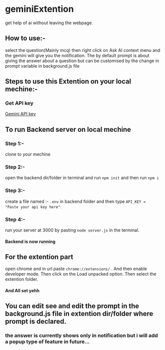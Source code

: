 # geminiExtention
get help of ai without leaving the webpage.

## How to use:- 
select the question(Mainly mcq) then right click on Ask AI context menu and the gemini will give you the notification. The by default prompt is about giving the answer about a question but can be customised by the change in prompt variable in background.js file

## Steps to use this Extention on your local mechine:-

### Get API key 
[Gemini API key ](https://aistudio.google.com/app/apikey)


## To run Backend server on local mechine

### Step 1:- 
clone to your mechine

### Step 2:-
open the backend dir/folder in terminal and run `npm init` and then run `npm i`

### Step 3:-
create a file named :- `.env` in backend folder and then type `API_KEY = "Paste your api key here"`.

### Step 4:-
run your server at 3000 by pasting `node server.js` in the terminal.

#### Backend is now running

## For the extention part
open chrome and in url paste `chrome://extensions/` .  And then enable developer mode. Then click on the Load unpacked option. Then select the extention folder. 
#### And All set yehh

## You can edit see and edit the prompt in the background.js file in extention dir/folder where prompt is declared.
### the answer is currently shows only in notification but i will add a popup type of feature in future...
